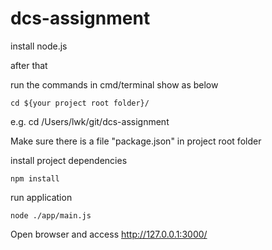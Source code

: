 # dcs-assignment

install node.js

after that

run the commands in cmd/terminal show as below

```
cd ${your project root folder}/
```
e.g. cd /Users/lwk/git/dcs-assignment

Make sure there is a file "package.json" in project root folder

install project dependencies
```
npm install
```

run application
```
node ./app/main.js
```

Open browser and access
http://127.0.0.1:3000/
